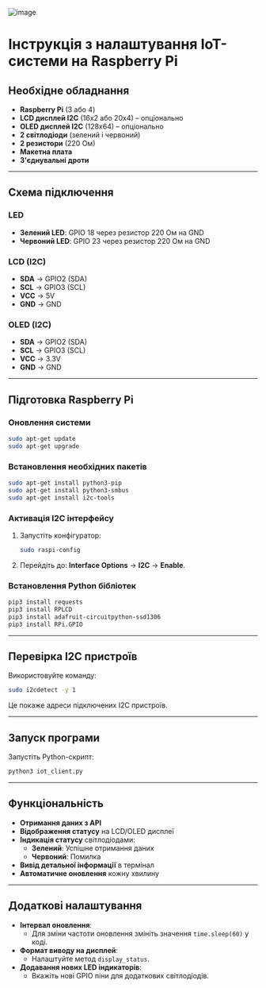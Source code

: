 ![image](https://github.com/user-attachments/assets/759fed3f-5afe-4034-99e3-f37a1322b080)

# Інструкція з налаштування IoT-системи на Raspberry Pi

## Необхідне обладнання
- **Raspberry Pi** (3 або 4)
- **LCD дисплей I2C** (16x2 або 20x4) – опціонально
- **OLED дисплей I2C** (128x64) – опціонально
- **2 світлодіоди** (зелений і червоний)
- **2 резистори** (220 Ом)
- **Макетна плата**
- **З'єднувальні дроти**

---

## Схема підключення

### LED
- **Зелений LED**: GPIO 18 через резистор 220 Ом на GND
- **Червоний LED**: GPIO 23 через резистор 220 Ом на GND

### LCD (I2C)
- **SDA** → GPIO2 (SDA)
- **SCL** → GPIO3 (SCL)
- **VCC** → 5V
- **GND** → GND

### OLED (I2C)
- **SDA** → GPIO2 (SDA)
- **SCL** → GPIO3 (SCL)
- **VCC** → 3.3V
- **GND** → GND

---

## Підготовка Raspberry Pi

### Оновлення системи
```bash
sudo apt-get update
sudo apt-get upgrade
```

### Встановлення необхідних пакетів
```bash
sudo apt-get install python3-pip
sudo apt-get install python3-smbus
sudo apt-get install i2c-tools
```

### Активація I2C інтерфейсу
1. Запустіть конфігуратор:
   ```bash
   sudo raspi-config
   ```
2. Перейдіть до: **Interface Options** → **I2C** → **Enable**.

### Встановлення Python бібліотек
```bash
pip3 install requests
pip3 install RPLCD
pip3 install adafruit-circuitpython-ssd1306
pip3 install RPi.GPIO
```

---

## Перевірка I2C пристроїв
Використовуйте команду:
```bash
sudo i2cdetect -y 1
```
Це покаже адреси підключених I2C пристроїв.

---

## Запуск програми
Запустіть Python-скрипт:
```bash
python3 iot_client.py
```

---

## Функціональність
- **Отримання даних з API**
- **Відображення статусу** на LCD/OLED дисплеї
- **Індикація статусу** світлодіодами:
  - **Зелений**: Успішне отримання даних
  - **Червоний**: Помилка
- **Вивід детальної інформації** в термінал
- **Автоматичне оновлення** кожну хвилину

---

## Додаткові налаштування
- **Інтервал оновлення**:
  - Для зміни частоти оновлення змініть значення `time.sleep(60)` у коді.
- **Формат виводу на дисплей**:
  - Налаштуйте метод `display_status`.
- **Додавання нових LED індикаторів**:
  - Вкажіть нові GPIO піни для додаткових світлодіодів.
